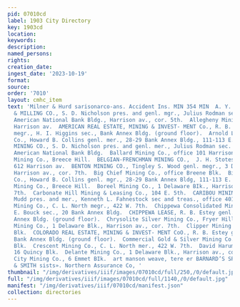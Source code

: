 ```yaml
---
pid: 07010cd
label: 1903 City Directory
key: 1903cd
location: 
keywords: 
description: 
named_persons: 
rights: 
creation_date: 
ingest_date: '2023-10-19'
format: 
source: 
order: '7010'
layout: cmhc_item
text: 'Milner & Hurd sarisonarco-ans. Accident Ins. MIN 354 MIN  A. Y. & MINNIE MINING
  & MILLING CO., S. D. Nicholson pres. and genl. mgr., Julius Rodman sec. and treas.,
  American National Bank Bldg., Harrison av., cor. 5th.  Allegheny Mining Co., 105
  Harrison av.  AMERICAN REAL ESTATE, MINING & INVEST- MENT Co., R. B. Estey genl.
  megr., H. I. Higgins sec., Bank Annex Bldg. (ground floor).  Arnold Leasing & Mining
  Co., Howard B. Collins genl. mer., 28-29 Bank Annex Bldg., 111-113 E. 5th.  AURIC
  MINING CO., S. D. Nicholson pres. and genl. mer., Julius Rodman sec. and treas.,
  American National Bank Bldg.  Ballard Mining Co., office 101 Harrison av.  Banker
  Mining Co., Breece Hill.  BELGIAN-FRENCHMAN MINING CO.,  J. H. Stotesbury mer.,
  612 Harrison av.  BENTON MINING CO., Tingley S. Wood genl. megr., 3 Delaware BIk.,
  Harrison av., cor. 7th.  Big Chief Mining Co., office Breene Blk.  Big Evans Mining
  Co., Howard B. Collins genl. mgr., 28-29 Bank Annex Bldg, 111-113 E. 5th.  Big Four
  Mining Co., Breece Hill.  Boreel Mining Co., 1 Delaware BIk., Harrison av., cor.
  7th.  Carbonate Hill Mining & Leasing Co., 104 E. 5th.  CARIBOU MINING CO., S. W.
  Mudd pres. and mer., Kenneth L. Fahnestock sec and treas., office 401 Harrison av.  Catalpa
  Mining Co., C. L. North megr., 422 W. 7th.  Chippewa Consolidated Mining Co., F.
  E. Bouck sec., 20 Bank Annex Bldg.  CHIPPEWA LEASE, R. B. Estey genl. mgr., Bank
  Annex Bldg. (ground floor).  Chrysolite Silver Mining Co., Fryer Hill, head E. 12th.  Clara
  Mining Co., 1 Delaware Blk., Harrison av., cor. 7th.  Clipper Mining Co., 30 Quincy
  Blk.  COLORADO REAL ESTATE, MINING & INVEST- MENT CoO., R. B. Estey genl. mer.,
  Bank Annex Bldg. (ground floor).  Commercial Gold & Silver Mining Co., 30 Quincy
  Blk.  Crescent Mining Co., C. L. North mer., 422 W. 7th.  David Harum Mining Co.,
  16 Quincy Blk.  Delante Mining Co., 1 Delaware Blk., Harrison av., cor 7th.  Denver
  City Mining Co., 6 Emmet BIk.  art manson weave, tere er BARNARD’S SPORTING GOODS        POWELL
  & SMITH sists». Northern Assurance Co, '
thumbnail: "/img/derivatives/iiif/images/07010cd/full/250,/0/default.jpg"
full: "/img/derivatives/iiif/images/07010cd/full/1140,/0/default.jpg"
manifest: "/img/derivatives/iiif/07010cd/manifest.json"
collection: directories
---
```

